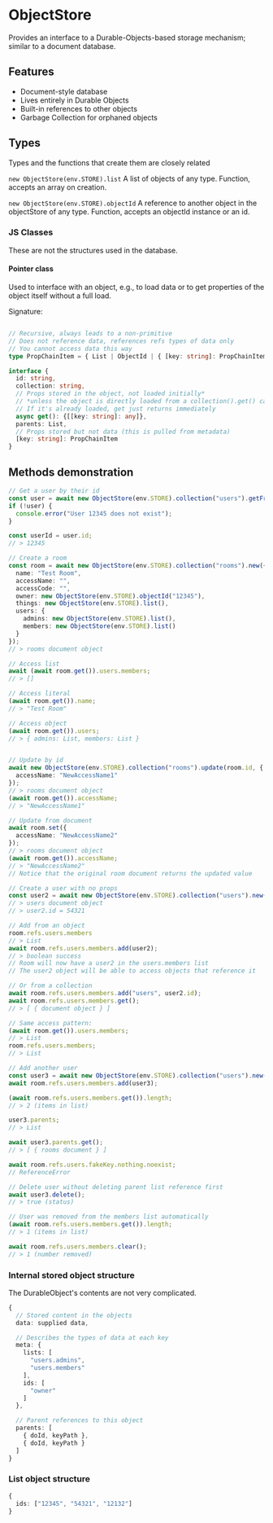 
# ObjectStore

Provides an interface to a Durable-Objects-based storage mechanism; similar to
a document database.


## Features

- Document-style database
- Lives entirely in Durable Objects
- Built-in references to other objects
- Garbage Collection for orphaned objects


## Types

Types and the functions that create them are closely related

`new ObjectStore(env.STORE).list` A list of objects of any type. Function, accepts an array on
creation.

`new ObjectStore(env.STORE).objectId` A reference to another object in the objectStore of any
type. Function, accepts an objectId instance or an id.

### JS Classes

These are not the structures used in the database.


#### Pointer class

Used to interface with an object, e.g., to load data or to get properties of the
object itself without a full load.

Signature:

```typescript

// Recursive, always leads to a non-primitive
// Does not reference data, references refs types of data only
// You cannot access data this way
type PropChainItem = { List | ObjectId | { [key: string]: PropChainItem } }

interface {
  id: string,
  collection: string,
  // Props stored in the object, not loaded initially*
  // *unless the object is directly loaded from a collection().get() call
  // If it's already loaded, get just returns immediately
  async get(): {[[key: string]: any]},
  parents: List,
  // Props stored but not data (this is pulled from metadata)
  [key: string]: PropChainItem
}
```


## Methods demonstration

```typescript
// Get a user by their id
const user = await new ObjectStore(env.STORE).collection("users").getFromId("12345");
if (!user) {
  console.error("User 12345 does not exist");
}

const userId = user.id;
// > 12345

// Create a room
const room = await new ObjectStore(env.STORE).collection("rooms").new({
  name: "Test Room",
  accessName: "",
  accessCode: "",
  owner: new ObjectStore(env.STORE).objectId("12345"),
  things: new ObjectStore(env.STORE).list(),
  users: {
    admins: new ObjectStore(env.STORE).list(),
    members: new ObjectStore(env.STORE).list()
  }
});
// > rooms document object

// Access list
await (await room.get()).users.members;
// > []

// Access literal
(await room.get()).name;
// > "Test Room"

// Access object
(await room.get()).users;
// > { admins: List, members: List }


// Update by id
await new ObjectStore(env.STORE).collection("rooms").update(room.id, {
  accessName: "NewAccessName1"
});
// > rooms document object
(await room.get()).accessName;
// > "NewAccessName1"

// Update from document
await room.set({
  accessName: "NewAccessName2"
});
// > rooms document object
(await room.get()).accessName;
// > "NewAccessName2"
// Notice that the original room document returns the updated value

// Create a user with no props
const user2 = await new ObjectStore(env.STORE).collection("users").new();
// > users document object
// > user2.id = 54321

// Add from an object
room.refs.users.members
// > List
await room.refs.users.members.add(user2);
// > boolean success
// Room will now have a user2 in the users.members list
// The user2 object will be able to access objects that reference it

// Or from a collection
await room.refs.users.members.add("users", user2.id);
await room.refs.users.members.get();
// > [ { document object } ]

// Same access pattern:
(await room.get()).users.members;
// > List
room.refs.users.members;
// > List

// Add another user
const user3 = await new ObjectStore(env.STORE).collection("users").new();
await room.refs.users.members.add(user3);

(await room.refs.users.members.get()).length;
// > 2 (items in list)

user3.parents;
// > List

await user3.parents.get();
// > [ { rooms document } ]

await room.refs.users.fakeKey.nothing.noexist;
// ReferenceError

// Delete user without deleting parent list reference first
await user3.delete();
// > true (status)

// User was removed from the members list automatically
(await room.refs.users.members.get()).length;
// > 1 (items in list)

await room.refs.users.members.clear();
// > 1 (number removed)
```


### Internal stored object structure

The DurableObject's contents are not very complicated.

```typescript
{
  // Stored content in the objects
  data: supplied data,

  // Describes the types of data at each key
  meta: {
    lists: [
      "users.admins",
      "users.members"
    ],
    ids: [
      "owner"
    ]
  },

  // Parent references to this object
  parents: [
    { doId, keyPath },
    { doId, keyPath }
  ]
}
```

### List object structure

```typescript
{
  ids: ["12345", "54321", "12132"]
}
```

